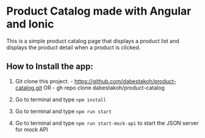 
# Product Catalog made with Angular and Ionic

This is a simple product catalog page that displays a product list and displays the product detail when a product is clicked.

## How to Install the app:

1. Git clone this project.
		- https://github.com/dabestakoh/product-catalog.git
		OR
		- gh repo clone dabestakoh/product-catalog

2. Go to terminal and type ``npm install``
3. Go to terminal and type ``npm run start``
4. Go to terminal and type ``npm run start-mock-api`` to start the JSON server for mock API